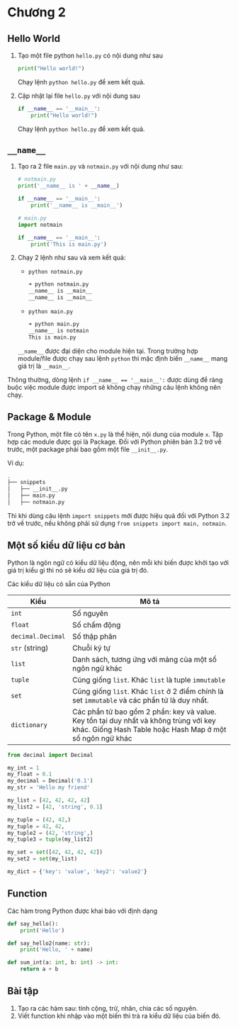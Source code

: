 # Chương 2

## Hello World

1. Tạo một file python `hello.py` có nội dung như sau

    ```python
    print("Hello world!")
    ```

    Chạy lệnh `python hello.py` để xem kết quả.

1. Cập nhật lại file `hello.py` với nội dung sau

    ```python
    if __name__ == '__main__':
        print("Hello world!")
    ```

    Chạy lệnh `python hello.py` để xem kết quả.

## `__name__`

1. Tạo ra 2 file `main.py` và `notmain.py` với nội dung như sau:

    ```python
    # notmain.py
    print('__name__ is ' + __name__)

    if __name__ == '__main__':
        print('__name__ is __main__')
    ```

    ```python
    # main.py
    import notmain

    if __name__ == '__main__':
        print('This is main.py')
    ```

1. Chạy 2 lệnh như sau và xem kết quả:

    - `python notmain.py`

        ```bash
        ➜ python notmain.py 
        __name__ is __main__
        __name__ is __main__
        ```

    - `python main.py`

        ```bash
        ➜ python main.py   
        __name__ is notmain
        This is main.py
        ```
    
    `__name__` được đại diện cho module hiện tại. Trong trường hợp module/file được chạy sau lệnh `python` thì mặc định biến `__name__` mang giá trị là `__main__`.

Thông thường, dòng lệnh `if __name__ == '__main__':` được dùng để ràng buộc việc module được import sẽ không chạy những câu lệnh không nên chạy.

## Package & Module

Trong Python, một file có tên `x.py` là thể hiện, nội dung của module `x`. Tập hợp các module được gọi là Package. Đối với Python phiên bản 3.2 trở về trước, một package phải bao gồm một file `__init__.py`.

Ví dụ:

```bash
.
├── snippets
│   ├── __init__.py
│   ├── main.py
│   ├── notmain.py
```

Thì khi dùng câu lệnh `import snippets` mới được hiệu quả đối với Python 3.2 trở về trước, nếu không phải sử dụng `from snippets import main, notmain`.

## Một số kiểu dữ liệu cơ bản

Python là ngôn ngữ có kiểu dữ liệu động, nên mỗi khi biến được khởi tạo với giá trị kiểu gì thì nó sẽ kiểu dữ liệu của giá trị đó.

Các kiểu dữ liệu có sẵn của Python

|       Kiểu        |                                                                       Mô tả                                                                       |
| ----------------- | ------------------------------------------------------------------------------------------------------------------------------------------------- |
| `int`             | Số nguyên                                                                                                                                         |
| `float`           | Số chấm động                                                                                                                                      |
| `decimal.Decimal` | Số thập phân                                                                                                                                      |
| `str` (string)    | Chuỗi ký tự                                                                                                                                       |
| `list`            | Danh sách, tương ứng với mảng của một số ngôn ngữ khác                                                                                            |
| `tuple`           | Cũng giống `list`. Khác `list` là tuple `immutable`                                                                                               |
| `set`             | Cũng giống `list`. Khác `list` ở 2 điểm chính là set `immutable` và các phần tử là duy nhất.                                                      |
| `dictionary`      | Các phần tử bao gồm 2 phần: key và value. Key tồn tại duy nhất và không trùng với key khác. Giống Hash Table hoặc Hash Map ở một số ngôn ngữ khác |

```python
from decimal import Decimal

my_int = 1
my_float = 0.1
my_decimal = Decimal('0.1')
my_str = 'Hello my friend'

my_list = [42, 42, 42, 42]
my_list2 = [42, 'string', 0.1]

my_tuple = (42, 42,)
my_tuple = 42, 42,
my_tuple2 = (42, 'string',)
my_tuple3 = tuple(my_list2)

my_set = set([42, 42, 42, 42])
my_set2 = set(my_list)

my_dict = {'key': 'value', 'key2': 'value2'}
```

## Function

Các hàm trong Python được khai báo với định dạng

```python
def say_hello():
    print('Hello')

def say_hello2(name: str):
    print('Hello, ' + name)

def sum_int(a: int, b: int) -> int:
    return a + b
```

## Bài tập

1. Tạo ra các hàm sau: tính cộng, trừ, nhân, chia các số nguyên.
1. Viết function khi nhập vào một biến thì trả ra kiểu dữ liệu của biến đó.